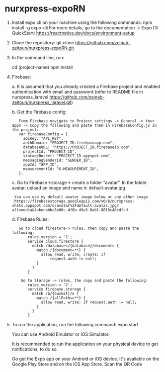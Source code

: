 # nurxpress-expoRN
1. Install expo cli on your machine using the following commands:
    npm install -g expo-cli	
    For more details, go to the documentation -> Expo Cli QuickStart:
    https://reactnative.dev/docs/environment-setup
  
2. Clone the repository:
    git clone https://github.com/zeinab-zeitoun/nurxpress-expoRN.git

3. In the command line, run:

    cd (project-name)
    npm install
    
4. Firebase:

    a. It is assumed that you already created a Firebase project and enabled authentication with email and password (refer to README file in nurxpress_laravel https://github.com/zeinab-zeitoun/nurxpress_laravel.git)
    
    b. Get the Firebase config:
    
          From Firebase navigate to Project settings -> General -> Your apps -> Copy the following and paste them in FirebaseConfig.js in the project:
          var firebaseConfig = {
            apiKey: "API_KEY",
            authDomain: "PROJECT_ID.firebaseapp.com",
            databaseURL: "https://PROJECT_ID.firebaseio.com",
            projectId: "PROJECT_ID",
            storageBucket: "PROJECT_ID.appspot.com",
            messagingSenderId: "SENDER_ID",
            appId: "APP_ID",
            measurementId: "G-MEASUREMENT_ID",
          };
          
    c. Go to Firebase->storage-> create a folder “avatar”. In the folder avatar, upload an image and name it: default-avatar.jpg
    
        You can use my default avatar image below or any other image
        https://firebasestorage.googleapis.com/v0/b/nurxpress-chats.appspot.com/o/avatar%2Fdefault-avatar.jpg?alt=media&token=bba3e80c-4f6b-49a3-8ab1-8816c48cdfcd 
        
    d. Firebase Rules: 
    
          Go to cloud firestore-> rules, then copy and paste the following:
              rules_version = '2';
              service cloud.firestore {
                match /databases/{database}/documents {
                  match /{document=**} {
                    allow read, write, create: if
                        request.auth != null;
                  }
                }
              }
              
           Go to Storage -> rules, the copy and paste the following:
              rules_version = '2';
              service firebase.storage {
                match /b/{bucket}/o {
                  match /{allPaths=**} {
                    allow read, write: if request.auth != null;
                  }
                }
              }

5. To run the application, run the following command:
      expo start
    
    You can use Android Emulator or IOS Simulator.
    
    It is recommended to run the application on your physical device to get notifications, to do so:
    
      Go get the Expo app on your Android or iOS device. It's available on the Google Play Store and on the iOS App Store.
      Scan the QR Code
